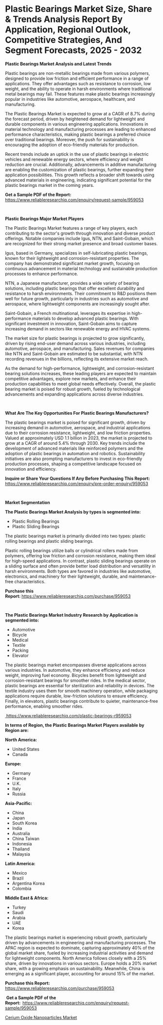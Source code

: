 <p><h1>Plastic Bearings Market Size, Share & Trends Analysis Report By Application, Regional Outlook, Competitive Strategies, And Segment Forecasts, 2025 - 2032</h1></p><p><strong>Plastic Bearings Market Analysis and Latest Trends</strong></p>
<p><p>Plastic bearings are non-metallic bearings made from various polymers, designed to provide low friction and efficient performance in a range of applications. They offer advantages such as resistance to corrosion, low weight, and the ability to operate in harsh environments where traditional metal bearings may fail. These features make plastic bearings increasingly popular in industries like automotive, aerospace, healthcare, and manufacturing.</p><p>The Plastic Bearings Market is expected to grow at a CAGR of 8.7% during the forecast period, driven by heightened demand for lightweight and durable components in various engineering applications. Innovations in material technology and manufacturing processes are leading to enhanced performance characteristics, making plastic bearings a preferred choice over traditional bearings. Moreover, the push for sustainability is encouraging the adoption of eco-friendly materials for production.</p><p>Recent trends include an uptick in the use of plastic bearings in electric vehicles and renewable energy sectors, where efficiency and weight reduction are crucial. Additionally, advancements in additive manufacturing are enabling the customization of plastic bearings, further expanding their application possibilities. This growth reflects a broader shift towards using advanced materials in engineering, indicating significant potential for the plastic bearings market in the coming years.</p></p>
<p><strong>Get a Sample PDF of the Report:&nbsp;</strong> <a href="https://www.reliableresearchiq.com/enquiry/request-sample/959053?utm_campaign=2282&utm_medium=2&utm_source=Github&utm_content=ia&utm_term=21032025&utm_id=plastic-bearings">https://www.reliableresearchiq.com/enquiry/request-sample/959053</a></p>
<p>&nbsp;</p>
<p><strong>Plastic Bearings Major Market Players</strong></p>
<p><p>The Plastic Bearings Market features a range of key players, each contributing to the sector's growth through innovation and diverse product offerings. Notable companies include Igus, NTN, and Saint-Gobain, which are recognized for their strong market presence and broad customer bases.</p><p>Igus, based in Germany, specializes in self-lubricating plastic bearings, known for their lightweight and corrosion-resistant properties. The company has demonstrated significant market growth, focusing on continuous advancement in material technology and sustainable production processes to enhance performance. </p><p>NTN, a Japanese manufacturer, provides a wide variety of bearing solutions, including plastic bearings that offer excellent durability and resistance to harsh environments. Their commitment to R&D positions them well for future growth, particularly in industries such as automotive and aerospace, where lightweight components are increasingly sought after.</p><p>Saint-Gobain, a French multinational, leverages its expertise in high-performance materials to develop advanced plastic bearings. With significant investment in innovation, Saint-Gobain aims to capture increasing demand in sectors like renewable energy and HVAC systems.</p><p>The market size for plastic bearings is projected to grow significantly, driven by rising end-user demand across various industries, including automotive, aerospace, and manufacturing. Sales revenues for companies like NTN and Saint-Gobain are estimated to be substantial, with NTN recording revenues in the billions, reflecting its extensive market reach.</p><p>As the demand for high-performance, lightweight, and corrosion-resistant bearing solutions increases, these leading players are expected to maintain competitive advantages, explore new markets, and enhance their production capabilities to meet global needs effectively. Overall, the plastic bearing market is poised for robust growth, fueled by technological advancements and expanding applications across diverse industries.</p></p>
<p>&nbsp;</p>
<p><strong>What Are The Key Opportunities For Plastic Bearings Manufacturers?</strong></p>
<p><p>The plastic bearings market is poised for significant growth, driven by increasing demand in automotive, aerospace, and industrial applications due to their corrosion resistance, lightweight, and low friction properties. Valued at approximately USD 1.1 billion in 2023, the market is projected to grow at a CAGR of around 5.4% through 2030. Key trends include the development of advanced materials like reinforced polymers and the adoption of plastic bearings in automation and robotics. Sustainability initiatives are also prompting manufacturers to invest in eco-friendly production processes, shaping a competitive landscape focused on innovation and efficiency.</p></p>
<p><strong>Inquire or Share Your Questions If Any Before Purchasing This Report:</strong> <a href="https://www.reliableresearchiq.com/enquiry/pre-order-enquiry/959053?utm_campaign=2282&utm_medium=2&utm_source=Github&utm_content=ia&utm_term=21032025&utm_id=plastic-bearings">https://www.reliableresearchiq.com/enquiry/pre-order-enquiry/959053</a></p>
<p>&nbsp;</p>
<p><strong>Market Segmentation</strong></p>
<p><strong>The Plastic Bearings Market Analysis by types is segmented into:</strong></p>
<p><ul><li>Plastic Rolling Bearings</li><li>Plastic Sliding Bearings</li></ul></p>
<p><p>The plastic bearings market is primarily divided into two types: plastic rolling bearings and plastic sliding bearings. </p><p>Plastic rolling bearings utilize balls or cylindrical rollers made from polymers, offering low friction and corrosion resistance, making them ideal for high-speed applications. In contrast, plastic sliding bearings operate on a sliding surface and often provide better load distribution and versatility in harsh environments. Both types are favored in industries like automotive, electronics, and machinery for their lightweight, durable, and maintenance-free characteristics.</p></p>
<p><strong>Purchase this Report:&nbsp;</strong><a href="https://www.reliableresearchiq.com/purchase/959053?utm_campaign=2282&utm_medium=2&utm_source=Github&utm_content=ia&utm_term=21032025&utm_id=plastic-bearings">https://www.reliableresearchiq.com/purchase/959053</a></p>
<p>&nbsp;</p>
<p><strong>The Plastic Bearings Market Industry Research by Application is segmented into:</strong></p>
<p><ul><li>Automotive</li><li>Bicycle</li><li>Medical</li><li>Textile</li><li>Packing</li><li>Elevator</li></ul></p>
<p><p>The plastic bearings market encompasses diverse applications across various industries. In automotive, they enhance efficiency and reduce weight, improving fuel economy. Bicycles benefit from lightweight and corrosion-resistant bearings for smoother rides. In the medical sector, plastic bearings are essential for sterilization and reliability in devices. The textile industry uses them for smooth machinery operation, while packaging applications require durable, low-friction solutions to ensure efficiency. Finally, in elevators, plastic bearings contribute to quieter, maintenance-free performance, enabling smoother rides.</p></p>
<p><a href="https://www.reliableresearchiq.com/plastic-bearings-r959053?utm_campaign=2282&utm_medium=2&utm_source=Github&utm_content=ia&utm_term=21032025&utm_id=plastic-bearings">&nbsp;https://www.reliableresearchiq.com/plastic-bearings-r959053</a></p>
<p><strong>In terms of Region, the Plastic Bearings Market Players available by Region are:</strong></p>
<p>
    <p> <strong> North America: </strong>
        <ul>
            <li>United States</li>
            <li>Canada</li>
        </ul>
        </p> 
    <p> <strong> Europe: </strong>
        <ul>
            <li>Germany</li>
            <li>France</li>
            <li>U.K.</li>
            <li>Italy</li>
            <li>Russia</li>
        </ul>
        </p> 
    <p> <strong> Asia-Pacific: </strong>
        <ul>
            <li>China</li>
            <li>Japan</li>
            <li>South Korea</li>
            <li>India</li>
            <li>Australia</li>
            <li>China Taiwan</li>
            <li>Indonesia</li>
            <li>Thailand</li>
            <li>Malaysia</li>
        </ul>
        </p> 
    <p> <strong> Latin America: </strong>
        <ul>
            <li>Mexico</li>
            <li>Brazil</li>
            <li>Argentina Korea</li>
            <li>Colombia</li>
        </ul>
        </p> 
    <p> <strong> Middle East & Africa: </strong>
        <ul>
            <li>Turkey</li>
            <li>Saudi</li>
            <li>Arabia</li>
            <li>UAE</li>
            <li>Korea</li>
        </ul>
    </p>
    </p>
<p><p>The plastic bearings market is experiencing robust growth, particularly driven by advancements in engineering and manufacturing processes. The APAC region is expected to dominate, capturing approximately 40% of the global market share, fueled by increasing industrial activities and demand for lightweight components. North America follows closely with a 25% share, driven by innovations in various sectors. Europe holds a 20% market share, with a growing emphasis on sustainability. Meanwhile, China is emerging as a significant player, accounting for around 15% of the market.</p></p>
<p><strong>Purchase this Report: </strong><a href="https://www.reliableresearchiq.com/purchase/959053?utm_campaign=2282&utm_medium=2&utm_source=Github&utm_content=ia&utm_term=21032025&utm_id=plastic-bearings">https://www.reliableresearchiq.com/purchase/959053</a></p>
<p>&nbsp;<strong>Get a Sample PDF of the Report:&nbsp;&nbsp;</strong><a href="https://www.reliableresearchiq.com/enquiry/request-sample/959053?utm_campaign=2282&utm_medium=2&utm_source=Github&utm_content=ia&utm_term=21032025&utm_id=plastic-bearings">https://www.reliableresearchiq.com/enquiry/request-sample/959053</a></p>
<p><strong></strong></p>
<p><p><a href="https://github.com/angelajermaine/Market-Research-Report-List-6/blob/main/cerium-oxide-nanoparticles-market.md?utm_campaign=2282&utm_medium=2&utm_source=Github&utm_content=ia&utm_term=21032025&utm_id=plastic-bearings">Cerium Oxide Nanoparticles Market</a></p></p>